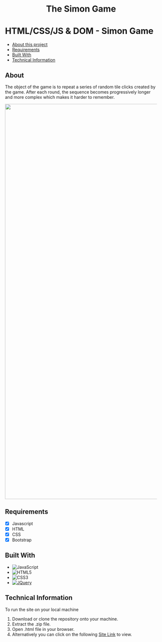 <h1 align="center"> The Simon Game </h1>

# HTML/CSS/JS & DOM - Simon Game

- [About this project](#about)
- [Requirements](#requirements)
- [Built With](#built_with)
- [Technical Information](#technical_information)

<a name="about"></a>
## About
The object of the game is to repeat a series of random tile clicks created by the game. After each round, the sequence becomes progressively longer and more complex which makes it harder to remember.

<p align="center"><img width="1305" alt="Capture d’écran 2022-09-07 à 5 33 00 PM" src="https://user-images.githubusercontent.com/49604677/188934725-d10cfc19-d4a8-4c56-9eb0-ecc138f67299.png"></p>


<a name="requirements"></a>
## Requirements

- [x] Javascript
- [x] HTML
- [x] CSS
- [x] Bootstrap

<a name="built_with"></a>
## Built With
* ![JavaScript](https://img.shields.io/badge/javascript-%23323330.svg?style=for-the-badge&logo=javascript&logoColor=%23F7DF1E)
* ![HTML5](https://img.shields.io/badge/html5-%23E34F26.svg?style=for-the-badge&logo=html5&logoColor=white)
* ![CSS3](https://img.shields.io/badge/css3-%231572B6.svg?style=for-the-badge&logo=css3&logoColor=white)
* [![JQuery][JQuery.com]][JQuery-url]

<a name="technical_information"></a>
## Technical Information

To run the site on your local machine

1. Download or clone the repository onto your machine.
2. Extract the .zip file.
3. Open .html file in your browser.
5. Alternatively you can click on the following [Site Link](https://dhifaouibilel.github.io/Simon-Game/) to view.


<!-- MARKDOWN LINKS & IMAGES -->

[JQuery.com]: https://img.shields.io/badge/jQuery-0769AD?style=for-the-badge&logo=jquery&logoColor=white
[JQuery-url]: https://jquery.com 
